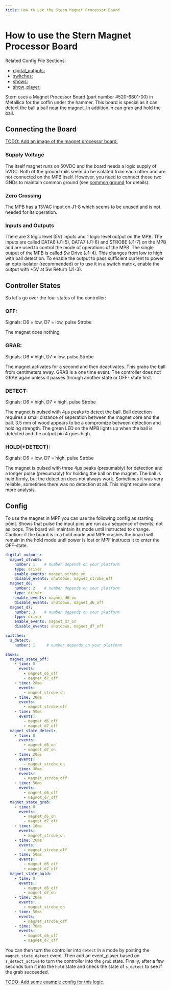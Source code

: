 ```yaml
---
title: How to use the Stern Magnet Processor Board
---
```


# How to use the Stern Magnet Processor Board


Related Config File Sections:

* [digital_outputs:](../../config/digital_outputs.md)
* [switches:](../../config/switches.md)
* [shows:](../../config/shows.md)
* [show_player:](../../config/show_player.md)

Stern uses a Magnet Processor Board (part number #520-6801-00) in
Metallica for the coffin under the hammer. This board is special as it
can detect the ball a ball near the magnet. In addition in can grab and
hold the ball.

## Connecting the Board

[TODO: Add an image of the magnet processor board.](../../about/help.md)

### Supply Voltage

The itself magnet runs on 50VDC and the board needs a logic supply of
5VDC. Both of the ground rails seem do be isolated from each other and
are not connected on the MPB itself. However, you need to connect those
two GNDs to maintain common ground (see
[common ground](../../hardware/voltages_and_power/voltages_and_power.md) for details).

### Zero Crossing

The MPB has a 13VAC input on J1-8 which seems to be unused and is not
needed for its operation.

### Inputs and Outputs

There are 3 logic level (5V) inputs and 1 logic level output on the MPB.
The inputs are called DATA6 (J1-5), DATA7 (J1-6) and STROBE (J1-7) on
the MPB and are used to control the mode of operations of the MPB. The
single output of the MPB is called Sw Drive (J1-4). This changes from
low to high with ball detection. To enable the output to pass sufficient
current to power an opto isolator (recommended) or to use it in a switch
matrix, enable the output with +5V at Sw Return (J1-3).

## Controller States

So let's go over the four states of the controller:

### OFF:

Signals: D6 = low, D7 = low, pulse Strobe

The magnet does nothing.

### GRAB:

Signals: D6 = high, D7 = low, pulse Strobe

The magnet activates for a second and then deactivates. This grabs the
ball from centimeters away. GRAB is a one time event. The controller
does not GRAB again unless it passes through another state or OFF- state
first.

### DETECT:

Signals: D6 = high, D7 = high, pulse Strobe

The magnet is pulsed with 4µs peaks to detect the ball. Ball detection
requires a small distance of seperation between the magnet core and the
ball. 3.5 mm of wood appears to be a compromize between detection and
holding strength. The green LED on the MPB lights up when the ball is
detected and the output pin 4 goes high.

### HOLD(+DETECT):

Signals: D6 = low, D7 = high, pulse Strobe

The magnet is pulsed with three 4µs peaks (presumably) for detection and
a longer pulse (presumably) for holding the ball on the magnet. The ball
is held firmly, but the detection does not always work. Sometimes it was
very reliable, sometimes there was no detection at all. This might
require some more analysis.

## Config

To use the magnet in MPF you can use the following config as starting
point. Shows that pulse the input pins are run as a sequence of events,
not as loops. The board will maintain its mode until instructed to
change. Caution: if the board is in a hold mode and MPF crashes the
board will remain in the hold mode until power is lost or MPF instructs
it to enter the OFF-state.

``` yaml
digital_outputs:
  magnet_strobe:
    number: 1    # number depends on your platform
    type: driver
    enable_events: magnet_strobe_on
    disable_events: shutdown, magnet_strobe_off
  magnet_d6:
    number: 2    # number depends on your platform
    type: driver
    enable_events: magnet_d6_on
    disable_events: shutdown, magnet_d6_off
  magnet_d7:
    number: 3    # number depends on your platform
    type: driver
    enable_events: magnet_d7_on
    disable_events: shutdown, magnet_d7_off

switches:
  s_detect:
    number: 1     # number depends on your platform

shows:
  magnet_state_off:
    - time: 0
      events:
        - magnet_d6_off
        - magnet_d7_off
    - time: 20ms
      events:
        - magnet_strobe_on
    - time: 30ms
      events:
        - magnet_strobe_off
    - time: 50ms
      events:
        - magnet_d6_off
        - magnet_d7_off
  magnet_state_detect:
    - time: 0
      events:
        - magnet_d6_on
        - magnet_d7_on
    - time: 20ms
      events:
        - magnet_strobe_on
    - time: 30ms
      events:
        - magnet_strobe_off
    - time: 50ms
      events:
        - magnet_d6_off
        - magnet_d7_off
  magnet_state_grab:
    - time: 0
      events:
        - magnet_d6_on
        - magnet_d7_off
    - time: 10ms
      events:
        - magnet_strobe_on
    - time: 20ms
      events:
        - magnet_strobe_off
    - time: 50ms
      events:
        - magnet_d6_off
        - magnet_d7_off
  magnet_state_hold:
    - time: 0
      events:
        - magnet_d6_off
        - magnet_d7_on
    - time: 20ms
      events:
        - magnet_strobe_on
    - time: 50ms
      events:
        - magnet_strobe_off
    - time: 70ms
      events:
        - magnet_d6_off
        - magnet_d7_off
```

You can then turn the controller into `detect` in a mode by posting the
`magnet_state_detect` event. Then add an event_player based on
`s_detect_active` to turn the controller into the `grab` state. Finally,
after a few seconds turn it into the `hold` state and check the state of
`s_detect` to see if the grab succeeded.

[TODO: Add some example config for this logic.](../../about/help.md)
